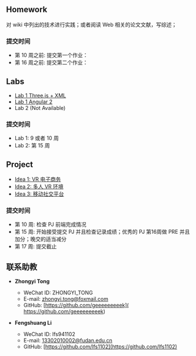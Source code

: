 ## Homework
对 wiki 中列出的技术进行实践；或者阅读 Web 相关的论文文献，写综述；

### 提交时间
 - 第 10 周之前: 提交第一个作业：
 - 第 16 周之前: 提交第二个作业：

## Labs
- [Lab 1 Three.js + XML](https://fduss.github.io/AdvancedWebTechnology/Lab1_Three.js+XML)
- [Lab 1 Angular 2](https://fduss.github.io/AdvancedWebTechnology/Lab1_Angular)
- Lab 2 (Not Available)

### 提交时间
 - Lab 1: 9 或者 10 周
 - Lab 2: 第 15 周
 
## Project
- [Idea 1: VR 电子商务](https://fduss.github.io/AdvancedWebTechnology/project_vr_e_commerce)
- [Idea 2: 多人 VR 环境](https://fduss.github.io/AdvancedWebTechnology/project_vr_campus)
- [Idea 3: 移动社交平台](https://fduss.github.io/AdvancedWebTechnology/project_social)

### 提交时间
 - 第 10 周: 检查 PJ 前端完成情况
 - 第 15 周: 开始接受提交 PJ 并且检查记录成绩；优秀的 PJ 第16周做 PRE 并且加分；晚交的适当减分
 - 第 17 周: 提交截止

## 联系助教
- **Zhongyi Tong**
   - WeChat ID: ZHONGYI_TONG
   - E-mail: [zhongyi.tong@foxmail.com](mailto:zhongyi.tong@foxmail.com)
   - GitHub: [https://github.com/geeeeeeeeek]( https://github.com/geeeeeeeeek)

- **Fengshuang Li**
   - WeChat ID: lfs941102
   - E-mail: [13302010002@fudan.edu.cn](mailto:13302010002@fudan.edu.cn)
   - GitHub: [https://github.com/lfs1102](https://github.com/lfs1102)
